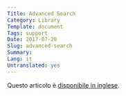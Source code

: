 ```yaml
---
Title: Advanced Search
Category: Library
Template: document
Tags: support
Date: 2017-07-20
Slug: advanced-search
Summary:
Lang: it
Untranslated: yes
---
```


Questo articolo è [disponibile in inglese](/en/library/advanced-search).
